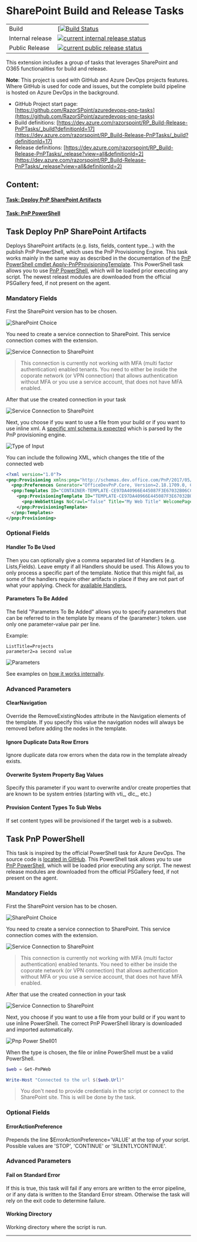 
# SharePoint Build and Release Tasks

|||
|-|-|
|Build|[[![Build Status](https://dev.azure.com/razorspoint/RP_Build-Release-PnPTasks/_apis/build/status/RazorSPoint.azuredevops-pnp-tasks)](https://dev.azure.com/razorspoint/RP_Build-Release-PnPTasks/_build/latest?definitionId=17)|
|Internal release| [![current internal release status](https://vsrm.dev.azure.com/RazorSpoint/_apis/public/Release/badge/5618fbe3-b9e3-4226-a374-cfd1d55bb77a/4/6)](https://dev.azure.com/razorspoint/RP_Build-Release-PnPTasks/_release?view=mine&definitionId=2&_a=releases)|
|Public Release|[![current public release status](https://vsrm.dev.azure.com/RazorSpoint/_apis/public/Release/badge/5618fbe3-b9e3-4226-a374-cfd1d55bb77a/4/7)](https://dev.azure.com/razorspoint/RP_Build-Release-PnPTasks/_release?view=mine&definitionId=2&_a=releases)|

This extension includes a group of tasks that leverages SharePoint and O365 functionalities for build and release.

**Note**: This project is used with GitHub and Azure DevOps projects features. Where GitHub is used for code and issues, but the complete build pipeline is hosted on Azure DevOps in the background.

* GitHub Project start page: [https://github.com/RazorSPoint/azuredevops-pnp-tasks](https://github.com/RazorSPoint/azuredevops-pnp-tasks)
* Build definitions: [https://dev.azure.com/razorspoint/RP_Build-Release-PnPTasks/_build?definitionId=17](https://dev.azure.com/razorspoint/RP_Build-Release-PnPTasks/_build?definitionId=17)
* Release definitions: [https://dev.azure.com/razorspoint/RP_Build-Release-PnPTasks/_release?view=all&definitionId=2](https://dev.azure.com/razorspoint/RP_Build-Release-PnPTasks/_release?view=all&definitionId=2)

## Content:

#### [Task: Deploy PnP SharePoint Artifacts](#Task-Deploy-PnP-SharePoint-Artifacts)
#### [Task: PnP PowerShell](#Task-PnP-PowerShell)

## <a id="Task-Deploy-PnP-SharePoint-Artifacts"> </a> Task Deploy PnP SharePoint Artifacts

Deploys SharePoint artifacts (e.g. lists, fields, content type...) with the publish PnP PowerShell, which uses the PnP Provisioning Engine.
This task works mainly in the same way as described in the documentation of the [PnP PowerShell cmdlet Apply-PnPProvisioningTemplate](https://docs.microsoft.com/en-us/powershell/module/sharepoint-pnp/apply-pnpprovisioningtemplate?view=sharepoint-ps).
This PowerShell task allows you to use [PnP PowerShell](https://docs.microsoft.com/en-us/powershell/module/sharepoint-pnp), which will be loaded prior executing any script. The newest releast modules are downloaded from the official PSGallery feed, if not present on the agent.

### Mandatory Fields

First the SharePoint version has to be chosen.

![SharePoint Choice](src/images/deploySpArtifacts01.png)

You need to create a service connection to SharePoint. This service connection comes with the extension. 

![Service Connection to SharePoint](src/images/deploySPArtifacts05.png)

> This connection is currently not working with MFA (multi factor authentication) enabled tenants. You need to either be inside the coporate network (or VPN connection) that allows authentication without MFA or you use a service account, that does not have MFA enabled.

After that use the created connection in your task

![Service Connection to SharePoint](src/images/deploySpArtifacts02.png)

Next, you choose if you want to use a file from your build or if you want to use inline xml. A [specific xml schema is expected](https://github.com/SharePoint/PnP-Provisioning-Schema/blob/master/ProvisioningSchema-2016-05.md) which is parsed by the PnP provisioning engine.

![Type of Input](src/images/deploySpArtifacts04.png)

You can include the following XML, which changes the title of the connected web

```xml
<?xml version="1.0"?>
<pnp:Provisioning xmlns:pnp="http://schemas.dev.office.com/PnP/2017/05/ProvisioningSchema">
  <pnp:Preferences Generator="OfficeDevPnP.Core, Version=2.18.1709.0, Culture=neutral, PublicKeyToken=3751622786b357c2" />
  <pnp:Templates ID="CONTAINER-TEMPLATE-CE97DA40966E445087F3E67032B06CC6">
    <pnp:ProvisioningTemplate ID="TEMPLATE-CE97DA40966E445087F3E67032B06CC6" Version="1" BaseSiteTemplate="STS#0" Scope="Web">
      <pnp:WebSettings NoCrawl="false" Title="My Web Title" WelcomePage="" AlternateCSS="" MasterPageUrl="{masterpagecatalog}/seattle.master" CustomMasterPageUrl="{masterpagecatalog}/seattle.master" />
    </pnp:ProvisioningTemplate>
  </pnp:Templates>
</pnp:Provisioning>
```

### Optional Fields

#### Handler To Be Used

Then you can optionally give a comma separated list of Handlers (e.g. Lists,Fields). Leave empty if all Handlers should be used. This Allows you to only process a specific part of the template. Notice that this might fail, as some of the handlers require other artifacts in place if they are not part of what your applying. Check for [available Handlers.](https://msdn.microsoft.com/en-us/pnp_sites_core/officedevpnp.core.framework.provisioning.model.handlers)

#### Parameters To Be Added

The field "Parameters To Be Added" allows you to specify parameters that can be referred to in the template by means of the {parameter:} token. use only one parameter-value pair per line.

Example:

```dictionary
ListTitle=Projects
parameter2=a second value
```

![Parameters](src/images/deploySpArtifacts03.png)

See examples on [how it works internally](https://github.com/SharePoint/PnP-PowerShell/blob/master/Documentation/ApplyPnPProvisioningTemplate.md#example-3).

### Advanced Parameters

#### ClearNavigation
Override the RemoveExistingNodes attribute in the Navigation elements of the template. If you specify this value the navigation nodes will always be removed before adding the nodes in the template.

#### Ignore Duplicate Data Row Errors
Ignore duplicate data row errors when the data row in the template already exists.

#### Overwrite System Property Bag Values
Specify this parameter if you want to overwrite and/or create properties that are known to be system entries (starting with vti_, dlc_, etc.)

#### Provision Content Types To Sub Webs
If set content types will be provisioned if the target web is a subweb.

## <a id="Task-PnP-PowerShell"> </a> Task PnP PowerShell


This task is inspired by the official PowerShell task for Azure DevOps. The source code is [located in GitHub](https://github.com/Microsoft/azure-pipelines-tasks).
This PowerShell task allows you to use [PnP PowerShell](https://docs.microsoft.com/en-us/powershell/module/sharepoint-pnp), which will be loaded prior executing any script. The newest release modules are downloaded from the official PSGallery feed, if not present on the agent.

### Mandatory Fields

First the SharePoint version has to be chosen.

![SharePoint Choice](src/images/deploySpArtifacts01.png)

You need to create a service connection to SharePoint. This service connection comes with the extension. 

![Service Connection to SharePoint](src/images/deploySPArtifacts05.png)

> This connection is currently not working with MFA (multi factor authentication) enabled tenants. You need to either be inside the coporate network (or VPN connection) that allows authentication without MFA or you use a service account, that does not have MFA enabled.

After that use the created connection in your task

![Service Connection to SharePoint](src/images/deploySpArtifacts02.png)

Next, you choose if you want to use a file from your build or if you want to use inline PowerShell.
The correct PnP PowerShell library is downloaded and imported automatically.

![Pnp Power Shell01](src/images/pnpPowerShell01.png)

When the type is chosen, the file or inline PowerShell must be a valid PowerShell.

```powershell
$web = Get-PnPWeb

Write-Host "Connected to the url $($web.Url)"
```

> You don't need to provide credentials in the script or connect to the SharePoint site. This is will be done by the task.

### Optional Fields

#### ErrorActionPreference

Prepends the line $ErrorActionPreference='VALUE' at the top of your script. Possible values are 'STOP', 'CONTINUE' or 'SILENTLYCONTINUE'.

### Advanced Parameters

#### Fail on Standard Error

If this is true, this task will fail if any errors are written to the error pipeline, or if any data is written to the Standard Error stream. Otherwise the task will rely on the exit code to determine failure.

#### Working Directory

Working directory where the script is run.

---
